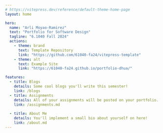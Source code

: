 ```yaml
---
# https://vitepress.dev/reference/default-theme-home-page
layout: home

hero:
  name: "Arli Moyao-Ramirez"
  text: "Portfolio for Software Design"
  tagline: "6.1040 Fall 2024"
  actions:
    - theme: brand
      text: Template Repository
      link: "https://github.com/61040-fa24/vitepress-template"
    - theme: alt
      text: Example Site
      link: "https://61040-fa24.github.io/portfolio-dhua/"

features:
  - title: Blogs
    details: Some cool blogs you'll write this semester!
    link: /blogs
  - title: Assignments
    details: All of your assignments will be posted on your portfolio.
    link: /assignments.md
    
  - title: About Me
    details: You'll implement a small bio about yourself on here!
    link: /about.md
---
```

